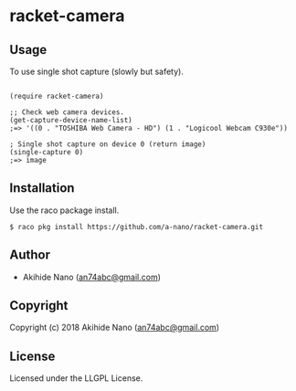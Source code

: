 # racket-camera

## Usage

To use single shot capture (slowly but safety).
```racket

(require racket-camera)

;; Check web camera devices.
(get-capture-device-name-list)
;=> '((0 . "TOSHIBA Web Camera - HD") (1 . "Logicool Webcam C930e"))

; Single shot capture on device 0 (return image)
(single-capture 0)
;=> image

```

## Installation
Use the raco package install.

    $ raco pkg install https://github.com/a-nano/racket-camera.git

## Author

* Akihide Nano (an74abc@gmail.com)

## Copyright

Copyright (c) 2018 Akihide Nano (an74abc@gmail.com)

## License

Licensed under the LLGPL License.
